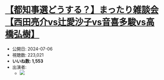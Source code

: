 # [【都知事選どうする？】まったり雑談会【西田亮介vs辻愛沙子vs音喜多駿vs高橋弘樹】](https://www.youtube.com/watch?v=olnuRJkIowk)
-   公開日: 2024-07-06
-   視聴数: 223,021
-   **いいね数: 1,553**
-   出演者: 
    - [![](https://img.youtube.com/vi/olnuRJkIowk/hqdefault.jpg)](https://www.youtube.com/watch?v=olnuRJkIowk)
